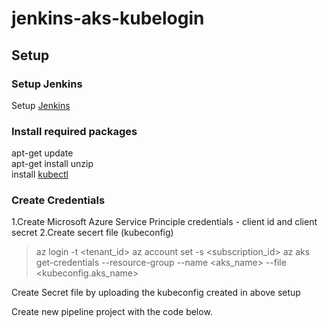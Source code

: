 # jenkins-aks-kubelogin

## Setup

### Setup Jenkins
Setup [Jenkins](https://docs.microsoft.com/en-us/azure/developer/jenkins/configure-on-linux-vm)

### Install required packages
apt-get update\
apt-get install unzip\
install [kubectl](https://kubernetes.io/docs/tasks/tools/install-kubectl-linux/#install-using-native-package-management)

### Create Credentials

1.Create Microsoft Azure Service Principle credentials - client id and client secret
2.Create secert file (kubeconfig)

> az login -t <tenant_id>
> az account set -s <subscription_id>
> az aks get-credentials --resource-group <rg> --name <aks_name> --file <kubeconfig.aks_name>

Create Secret file by uploading the kubeconfig created in above setup


Create new pipeline project with the code below.
